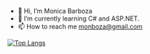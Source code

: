 - 👋 Hi, I’m Monica Barboza
- 🌱 I’m currently learning C# and ASP.NET.
- 📫 How to reach me monboza@gmail.com

<!---
MonBoza/MonBoza is a ✨ special ✨ repository because its `README.md` (this file) appears on your GitHub profile.
You can click the Preview link to take a look at your changes.
--->


[![Top Langs](https://github-readme-stats.vercel.app/api/top-langs/?username=yushi1007&layout=compact)](https://github.com/MonBoza)

